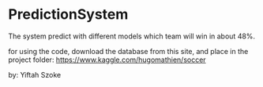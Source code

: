 # PredictionSystem

The system predict with different models which team will win in about 48%.


for using the code, download the database from this site, and place in the project folder:
https://www.kaggle.com/hugomathien/soccer

by: Yiftah Szoke
